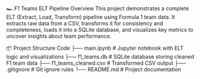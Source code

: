 🏎️ F1 Teams ELT Pipeline
Overview
This project demonstrates a complete ELT (Extract, Load, Transform) pipeline using Formula 1 team data. It extracts raw data from a CSV, transforms it for consistency and completeness, loads it into a SQLite database, and visualizes key metrics to uncover insights about team performance.

📦 Project Structure
Code
├── main.ipynb                 # Jupyter notebook with ELT logic and visualizations
├── f1_teams.db                # SQLite database storing cleaned F1 team data
├── f1_teams_cleaned.csv       # Transformed CSV output
├── .gitignore                 # Git ignore rules
└── README.md                  # Project documentation
